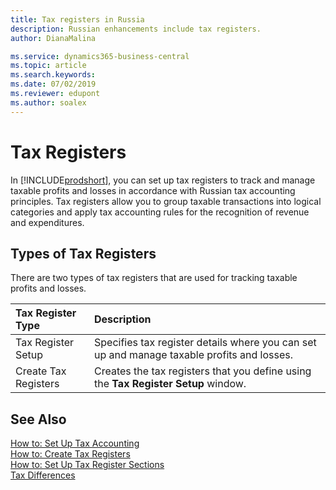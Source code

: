 ```yaml
---
title: Tax registers in Russia
description: Russian enhancements include tax registers.
author: DianaMalina

ms.service: dynamics365-business-central
ms.topic: article
ms.search.keywords:
ms.date: 07/02/2019
ms.reviewer: edupont
ms.author: soalex
---
```


# Tax Registers

In [!INCLUDE[prodshort](../../includes/prodshort.md)], you can set up tax registers to track and manage taxable profits and losses in accordance with Russian tax accounting principles. Tax registers allow you to group taxable transactions into logical categories and apply tax accounting rules for the recognition of revenue and expenditures.

## Types of Tax Registers

There are two types of tax registers that are used for tracking taxable profits and losses. 

| Tax Register Type    | Description                                                  |
| :------------------- | :----------------------------------------------------------- |
| Tax Register Setup   | Specifies tax register details where you can set up and manage taxable profits and losses. |
| Create Tax Registers | Creates the tax registers that you define using the **Tax Register Setup** window. |

## See Also

[How to: Set Up Tax Accounting](How-to-Set-Up-Tax-Accounting.md)  
[How to: Create Tax Registers](How-to-Create-Tax-Registers.md)  
[How to: Set Up Tax Register Sections](How-to-Set-Up-Tax-Register-Sections.md)  
[Tax Differences](Tax-Differences.md)  
